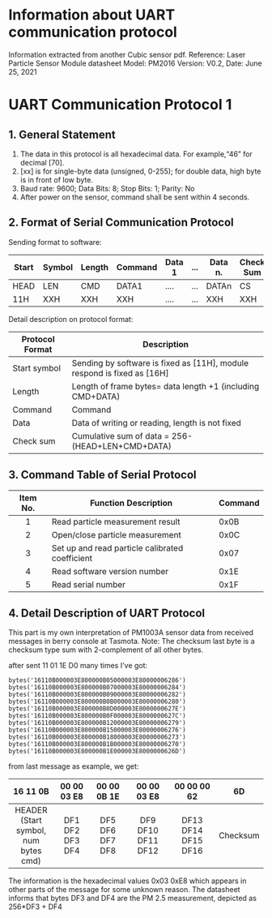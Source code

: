# Information about UART communication protocol
Information extracted from another Cubic sensor pdf.
Reference:  Laser Particle Sensor Module datasheet
Model: PM2016 Version: V0.2, Date: June 25, 2021

# UART Communication Protocol 1

## 1. General Statement

1) The data in this protocol is all hexadecimal data. For example,“46” for decimal [70].
2) [xx] is for single-byte data (unsigned, 0-255); for double data, high byte is in front of low byte.
3) Baud rate: 9600; Data Bits: 8; Stop Bits: 1; Parity: No
4) After power on the sensor, command shall be sent within 4 seconds.

## 2. Format of Serial Communication Protocol

Sending format to software:

| Start | Symbol | Length | Command | Data 1 | ... | Data n. | Check Sum |
| ----- | ------ | ------ | ------- | ------ | --- | ------- | --------- |
| HEAD  | LEN    | CMD    | DATA1   | ....   | ... | DATAn   | CS        |
| 11H   | XXH    | XXH    | XXH     | ....   | ... | XXH     | XXH       |

Detail description on protocol format:

| Protocol Format | Description                                                             |
| --------------- | ----------------------------------------------------------------------- |
| Start symbol    | Sending by software is fixed as [11H], module respond is fixed as [16H] |
| Length          | Length of frame bytes= data length +1 (including CMD+DATA)              |
| Command         | Command                                                                 |
| Data            | Data of writing or reading, length is not fixed                         |
| Check sum       | Cumulative sum of data = 256- (HEAD+LEN+CMD+DATA)                       |

## 3.  Command Table of Serial Protocol

| Item No. | Function Description                            | Command |
| :------: | ----------------------------------------------- | ------- |
|    1     | Read particle measurement result                | 0x0B    |
|    2     | Open/close particle measurement                 | 0x0C    |
|    3     | Set up and read particle calibrated coefficient | 0x07    |
|    4     | Read software version number                    | 0x1E    |
|    5     | Read serial number                              | 0x1F    |


 ## 4. Detail Description of UART Protocol

This part is my own interpretation of PM1003A sensor data from received messages in berry console at Tasmota.
Note: The checksum last byte is a checksum type sum with 2-complement of all other bytes.

after sent 11 01 1E D0 many times I've got:
~~~
bytes('16110B000003E800000B05000003E80000006286')
bytes('16110B000003E800000B07000003E80000006284')
bytes('16110B000003E800000B09000003E80000006282')
bytes('16110B000003E800000B0B000003E80000006280')
bytes('16110B000003E800000B0D000003E8000000627E')
bytes('16110B000003E800000B0F000003E8000000627C')
bytes('16110B000003E800000B12000003E80000006279')
bytes('16110B000003E800000B15000003E80000006276')
bytes('16110B000003E800000B18000003E80000006273')
bytes('16110B000003E800000B1B000003E80000006270')
bytes('16110B000003E800000B1E000003E8000000626D')
~~~
from last message as example, we get:

|                          16 11 0B                          |   00 00 03 E8   |   00 00 0B 1E   |    00 00 03 E8     |     00 00 00 62     |    6D    |
| :--------------------------------------------------------: | :-------------: | :-------------: | :----------------: | :-----------------: | :------: |
| HEADER <br /> (Start symbol, <br /> num bytes <br />  cmd) | DF1 DF2 DF3 DF4 | DF5 DF6 DF7 DF8 | DF9 DF10 DF11 DF12 | DF13 DF14 DF15 DF16 | Checksum |

The information is the hexadecimal values 0x03 0xE8 which appears in other parts of the message for some unknown reason.
The datasheet informs that bytes DF3 and DF4 are the PM 2.5 measurement, depicted as 256*DF3 + DF4
